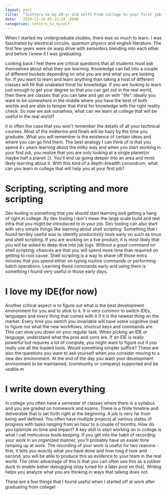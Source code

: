 ```yaml
---
layout: post
title:  "[Letters to my 20-yr old self] From college to your first job"
date:   2020-12-10 05:22:24 -0800
categories: letters_to_myself
---
```


When I started my undergraduate studies, there was so much to learn. I was fascinated by electrical circuits, quantum physics and english literature. The first few years were on warp drive with semesters blending into each other and before I knew it I was graduating.

Looking back I feel there are critical questions that all students must ask themselves about what they are learning. Knowledge can fall into a couple of different buckets depending on who you are and what you are looking for. If you want to learn and learn anything than taking a host of different classes will fill that unabated thirst for knowledge. If you are looking to learn just enough to get your degree so that you can get out in the real world, then there are classes that you can take and get on with "life". Ideally you want to be somewhere in the middle where you have the best of both worlds and are able to temper that thirst for knowledge with the right reality check. So now we ask ourselves, what can we learn at college that will be useful in the real world?

It is often the case that you won't remember the details of all your technical courses. Most of the midterms and finals will be hazy by the time you graduate. What you will remember is the existence of certain ideas and where you can go find them. The best analogy I can think of is that you spend 4+ years learning about the milky way and when you start working in your first job, you realize that you are only looking at a single planet(or maybe half a planet :)). You'll end up going deeper into an area and most likely learning about it. With this kind of a depth-breadth conundrum, what can you learn in college that will help you at your first job?

# Scripting, scripting and more scripting

Dev tooling is something that you should start learning and getting a hang of right in college. By dev tooling I don't mean the large scale build and test infra that you might be introduced to in your job. Dev tooling can also start with very simple things like learning about shell scripting. Something that I found terribly useful was to identify productivity tools early on such as tmux and shell scripting. If you are working on a live product, it is most likely that you will be asked to deep dive into job logs. Without a good command on shell scripting, chances are that you will spend more time than required on getting to root cause. Shell scripting is a way to shave off those extra minutes that you spend either on typing routine commands or performing batch operations. Learning these commands early and using them is something I found very useful in those early days.

# I love my IDE(for now)

Another critical aspect is to figure out what is the best development environment for you and to stick to it. It is very common to switch IDEs, languages and every thing that comes with it if it is the newest thing on the market. Every time you switch you invariable will have some cognitive load to figure out what the new workflows, shortcut keys and commands are. This can slow you down on your regular task. When picking an IDE or language, understand what the pros and cons are. If an IDE is really powerful but requires a lot of compute, you might want to figure out if you really use all the loaded tools. Would something simpler suffice? These are also the questions you want to ask yourself when you consider moving to a new dev environment. At the end of the day you want your development environment to be maintained, (community or company) supported and be usable.m

# I write down everything

In college you often have a semester of classes where there is a syllabus and you are graded on homework and exams. There is a finite timeline and deliverable that is set forth right at the beginning. A job is very far from being well defined. You often have multiple projects at various states of progress with tasks ranging from an hour to a couple of months. How do you optimize on time and impact? A key skill to start working on in college is what I call meticulous book-keeping. If you get into the habit of recording your work in an organized manner, you'll probably have an easier time ramping up at work. The recording of your work is useful for two reasons - first, it tells you exactly what you have done and how long it took and second, you will be able to produce this as evidence to your team in the real world. The other advantage of this is that you can often use this as a rubber duck to enable better debugging (stay tuned for a later post on this). Writing helps you analyze what you are thinking in ways that talking does not.

These are a few things that I found useful when I started off at work after graduating from college!
